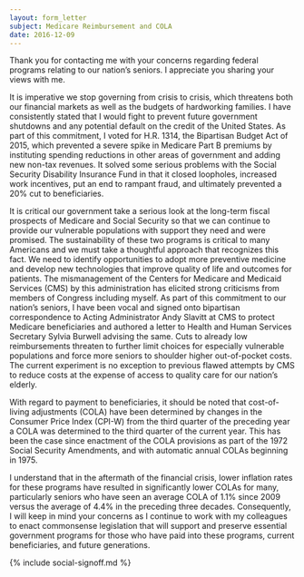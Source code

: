 ```yaml
---
layout: form_letter
subject: Medicare Reimbursement and COLA
date: 2016-12-09
---
```


Thank you for contacting me with your concerns regarding federal programs relating to our nation’s seniors.  I appreciate you sharing your views with me.   

It is imperative we stop governing from crisis to crisis, which threatens both our financial markets as well as the budgets of hardworking families.  I have consistently stated that I would fight to prevent future government shutdowns and any potential default on the credit of the United States.  As part of this commitment, I voted for H.R. 1314, the Bipartisan Budget Act of 2015, which prevented a severe spike in Medicare Part B premiums by instituting spending reductions in other areas of government and adding new non-tax revenues.  It solved some serious problems with the Social Security Disability Insurance Fund in that it closed loopholes, increased work incentives, put an end to rampant fraud, and ultimately prevented a 20% cut to beneficiaries.

It is critical our government take a serious look at the long-term fiscal prospects of Medicare and Social Security so that we can continue to provide our vulnerable populations with support they need and were promised.  The sustainability of these two programs is critical to many Americans and we must take a thoughtful approach that recognizes this fact.  We need to identify opportunities to adopt more preventive medicine and develop new technologies that improve quality of life and outcomes for patients.  The mismanagement of the Centers for Medicare and Medicaid Services (CMS) by this administration has elicited strong criticisms from members of Congress including myself.  As part of this commitment to our nation’s seniors, I have been vocal and signed onto bipartisan correspondence to Acting Administrator Andy Slavitt at CMS to protect Medicare beneficiaries and authored a letter to Health and Human Services Secretary Sylvia Burwell advising the same.  Cuts to already low reimbursements threaten to further limit choices for especially vulnerable populations and force more seniors to shoulder higher out-of-pocket costs.  The current experiment is no exception to previous flawed attempts by CMS to reduce costs at the expense of access to quality care for our nation’s elderly.

With regard to payment to beneficiaries, it should be noted that cost-of-living adjustments (COLA) have been determined by changes in the Consumer Price Index (CPI-W) from the third quarter of the preceding year a COLA was determined to the third quarter of the current year.  This has been the case since enactment of the COLA provisions as part of the 1972 Social Security Amendments, and with automatic annual COLAs beginning in 1975.

I understand that in the aftermath of the financial crisis, lower inflation rates for these programs have resulted in significantly lower COLAs for many, particularly seniors who have seen an average COLA of 1.1% since 2009 versus the average of 4.4% in the preceding three decades.  Consequently, I will keep in mind your concerns as I continue to work with my colleagues to enact commonsense legislation that will support and preserve essential government programs for those who have paid into these programs, current beneficiaries, and future generations.

{% include social-signoff.md %}
